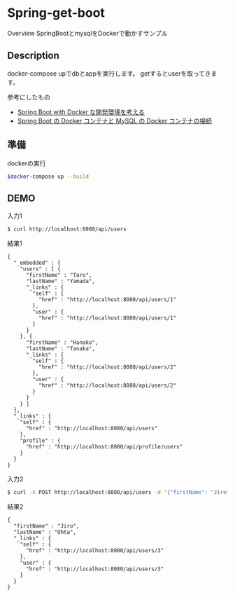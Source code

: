 Spring-get-boot
====

Overview
SpringBootとmysqlをDockerで動かすサンプル


## Description

docker-compose upでdbとappを実行します。
getするとuserを取ってきます。

参考にしたもの
- [Spring Boot with Docker な開発環境を考える](https://blog.tiqwab.com/2017/03/21/docker-java.html)
- [Spring Boot の Docker コンテナと MySQL の Docker コンテナの接続
](https://hirooka.pro/?p=8895)

## 準備
dockerの実行
```bash
$docker-compose up --build
```
## DEMO
入力1
```bash
$ curl http://localhost:8080/api/users
```

結果1
```shell-session
{
  "_embedded" : {
    "users" : [ {
      "firstName" : "Taro",
      "lastName" : "Yamada",
      "_links" : {
        "self" : {
          "href" : "http://localhost:8080/api/users/1"
        },
        "user" : {
          "href" : "http://localhost:8080/api/users/1"
        }
      }
    }, {
      "firstName" : "Hanako",
      "lastName" : "Tanaka",
      "_links" : {
        "self" : {
          "href" : "http://localhost:8080/api/users/2"
        },
        "user" : {
          "href" : "http://localhost:8080/api/users/2"
        }
      }
    } ]
  },
  "_links" : {
    "self" : {
      "href" : "http://localhost:8080/api/users"
    },
    "profile" : {
      "href" : "http://localhost:8080/api/profile/users"
    }
  }
}
```

入力2
```bash
$ curl -X POST http://localhost:8080/api/users -d '{"firstName": "Jiro", "lastName": Ohta"}' -H "Content-Type:application/json"
```
結果2
```shell-session
{
  "firstName" : "Jiro",
  "lastName" : "Ohta",
  "_links" : {
    "self" : {
      "href" : "http://localhost:8080/api/users/3"
    },
    "user" : {
      "href" : "http://localhost:8080/api/users/3"
    }
  }
}
```

